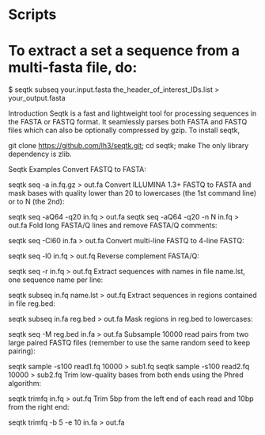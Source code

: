 # Scripts
# To extract a set a sequence from a multi-fasta file, do:
$ seqtk subseq your.input.fasta the_header_of_interest_IDs.list > your_output.fasta

Introduction
Seqtk is a fast and lightweight tool for processing sequences in the FASTA or FASTQ format. It seamlessly parses both FASTA and FASTQ files which can also be optionally compressed by gzip. To install seqtk,

git clone https://github.com/lh3/seqtk.git;
cd seqtk; make
The only library dependency is zlib.

Seqtk Examples
Convert FASTQ to FASTA:

  seqtk seq -a in.fq.gz > out.fa
Convert ILLUMINA 1.3+ FASTQ to FASTA and mask bases with quality lower than 20 to lowercases (the 1st command line) or to N (the 2nd):

  seqtk seq -aQ64 -q20 in.fq > out.fa
  seqtk seq -aQ64 -q20 -n N in.fq > out.fa
Fold long FASTA/Q lines and remove FASTA/Q comments:

  seqtk seq -Cl60 in.fa > out.fa
Convert multi-line FASTQ to 4-line FASTQ:

  seqtk seq -l0 in.fq > out.fq
Reverse complement FASTA/Q:

  seqtk seq -r in.fq > out.fq
Extract sequences with names in file name.lst, one sequence name per line:

  seqtk subseq in.fq name.lst > out.fq
Extract sequences in regions contained in file reg.bed:

  seqtk subseq in.fa reg.bed > out.fa
Mask regions in reg.bed to lowercases:

  seqtk seq -M reg.bed in.fa > out.fa
Subsample 10000 read pairs from two large paired FASTQ files (remember to use the same random seed to keep pairing):

  seqtk sample -s100 read1.fq 10000 > sub1.fq
  seqtk sample -s100 read2.fq 10000 > sub2.fq
Trim low-quality bases from both ends using the Phred algorithm:

  seqtk trimfq in.fq > out.fq
Trim 5bp from the left end of each read and 10bp from the right end:

  seqtk trimfq -b 5 -e 10 in.fa > out.fa
